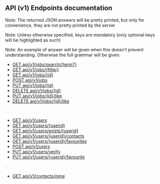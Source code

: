 ## API (v1) Endpoints documentation

Note: The returned JSON answers will be pretty printed, but only for convenience, they are not pretty printed by the server

Note: Unless otherwise specified, keys are mandatory (only optional keys will be highlighted as such)

Note: An example of answer will be given when this doesn't prevent understanding. Otherwise the full grammar will be given.

- [GET     api/v1/jobs/search/{term?}](xf1001)
- [GET     api/v1/jobs/{filter}](xf1830)
- [GET     api/v1/jobs/{id}](xf1837)
- [POST    api/v1/jobs](xf1306)
- [PUT     api/v1/jobs/{id}](xf1528)
- [DELETE  api/v1/jobs/{id}](xf1554)
- [PUT     api/v1/jobs/{id}/like](xf1634)
- [DELETE  api/v1/jobs/{id}/like](xf1649)

.


- [GET     api/v1/users](xf1826)
- [GET     api/v1/users/{userid}](xf1825)
- [GET     api/v1/users/exists/{userid}](xf1841)
- [GET     api/v1/users/{userid}/contacts](xf1844)
- [GET     api/v1/users/{userid}/favourites](xf1848)
- [POST    api/v1/users](xf1905)
- [PUT     api/v1/users/verify](xf1827)
- [PUT     api/v1/users/{userid}/favourite](xf1856)

.

- [GET     api/v1/contacts/mine](xf1901)